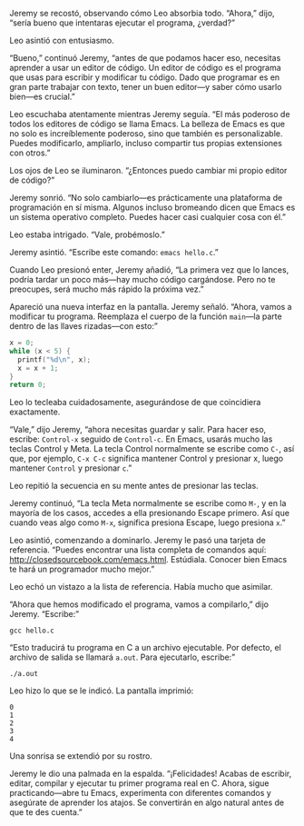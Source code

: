 Jeremy se recostó, observando cómo Leo absorbia todo. “Ahora,” dijo, “sería bueno que intentaras ejecutar el programa, ¿verdad?”

Leo asintió con entusiasmo.

“Bueno,” continuó Jeremy, “antes de que podamos hacer eso, necesitas aprender a usar un editor de código. Un editor de código es el programa que usas para escribir y modificar tu código. Dado que programar es en gran parte trabajar con texto, tener un buen editor—y saber cómo usarlo bien—es crucial.”

Leo escuchaba atentamente mientras Jeremy seguía. “El más poderoso de todos los editores de código se llama Emacs. La belleza de Emacs es que no solo es increíblemente poderoso, sino que también es personalizable. Puedes modificarlo, ampliarlo, incluso compartir tus propias extensiones con otros.”

Los ojos de Leo se iluminaron. “¿Entonces puedo cambiar mi propio editor de código?”

Jeremy sonrió. “No solo cambiarlo—es prácticamente una plataforma de programación en sí misma. Algunos incluso bromeando dicen que Emacs es un sistema operativo completo. Puedes hacer casi cualquier cosa con él.”

Leo estaba intrigado. “Vale, probémoslo.”

Jeremy asintió. “Escribe este comando: `emacs hello.c`.”

Cuando Leo presionó enter, Jeremy añadió, “La primera vez que lo lances, podría tardar un poco más—hay mucho código cargándose. Pero no te preocupes, será mucho más rápido la próxima vez.”

Apareció una nueva interfaz en la pantalla. Jeremy señaló. “Ahora, vamos a modificar tu programa. Reemplaza el cuerpo de la función `main`—la parte dentro de las llaves rizadas—con esto:”

```c
x = 0;
while (x < 5) {
  printf("%d\n", x);
  x = x + 1;
}
return 0;
```

Leo lo tecleaba cuidadosamente, asegurándose de que coincidiera exactamente.

“Vale,” dijo Jeremy, “ahora necesitas guardar y salir. Para hacer eso, escribe: `Control-x` seguido de `Control-c`. En Emacs, usarás mucho las teclas Control y Meta. La tecla Control normalmente se escribe como `C-`, así que, por ejemplo, `C-x C-c` significa mantener Control y presionar x, luego mantener `Control` y presionar `c`.”

Leo repitió la secuencia en su mente antes de presionar las teclas.

Jeremy continuó, “La tecla Meta normalmente se escribe como `M-`, y en la mayoría de los casos, accedes a ella presionando Escape primero. Así que cuando veas algo como `M-x`, significa presiona Escape, luego presiona `x`.”

Leo asintió, comenzando a dominarlo. Jeremy le pasó una tarjeta de referencia. “Puedes encontrar una lista completa de comandos aquí: <a href="http://closedsourcebook.com/emacs.html">http://closedsourcebook.com/emacs.html</a>. Estúdiala. Conocer bien Emacs te hará un programador mucho mejor.”

Leo echó un vistazo a la lista de referencia. Había mucho que asimilar.

“Ahora que hemos modificado el programa, vamos a compilarlo,” dijo Jeremy. “Escribe:”

```
gcc hello.c
```

“Esto traducirá tu programa en C a un archivo ejecutable. Por defecto, el archivo de salida se llamará `a.out`. Para ejecutarlo, escribe:”

```
./a.out
```

Leo hizo lo que se le indicó. La pantalla imprimió:

```
0
1
2
3
4
```

Una sonrisa se extendió por su rostro.

Jeremy le dio una palmada en la espalda. “¡Felicidades! Acabas de escribir, editar, compilar y ejecutar tu primer programa real en C. Ahora, sigue practicando—abre tu Emacs, experimenta con diferentes comandos y asegúrate de aprender los atajos. Se convertirán en algo natural antes de que te des cuenta.”